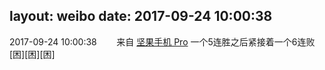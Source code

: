 layout: weibo
date: 2017-09-24 10:00:38
---
2017-09-24 10:00:38  &nbsp;&nbsp;&nbsp;&nbsp;&nbsp;&nbsp; 来自 <a href="http://app.weibo.com/t/feed/Z4AgP" rel="nofollow">坚果手机 Pro</a>
一个5连胜之后紧接着一个6连败[困][困][困] ​​​
